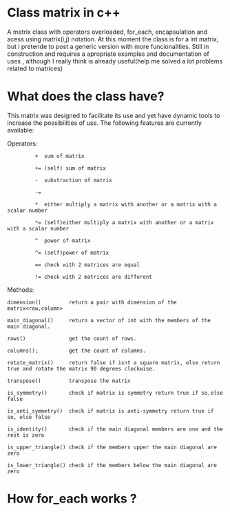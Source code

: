 # Class matrix in c++
  A matrix class with operators overloaded, for_each, encapsulation and acess using matrix(i,j) notation. At this moment the class is for a int matrix, but i pretende to post a generic version with more funcionalities. Still in construction and requires a apropriate examples and documentation of uses , although I really think is already useful(help me solved a lot problems related to matrices)
  
# What does the class have?
  This matrix was designed to facilitate its use and yet have dynamic tools to increase the possibilities of use. The following features are currently available:
  
 Operators: 
 
             +  sum of matrix
  
             += (self) sum of matrix
             
             -  substraction of matrix
             
             -= 
             
             *  either multiply a matrix with another or a matrix with a scalar number 
             
             *= (self)either multiply a matrix with another or a matrix with a scalar number 
             
             ^  power of matrix
             
             ^= (self)power of matrix
             
             == check with 2 matrices are equal
             
             != check with 2 matrices are different
                        
  Methods:
    
    dimension()         return a pair with dimension of the matrix<row,column>
    
    main_diagonal()     return a vector of int with the members of the main diagonal.
    
    rows()              get the count of rows.
    
    columns();          get the count of columns.
    
    rotate_matrix()     return false if isnt a square matrix, else return true and rotate the matrix 90 degrees clockwise.
    
    transpose()         transpose the matrix
    
    is_symmetry()       check if matrix is symmetry return true if so,else false
    
    is_anti_symmetry()  check if matrix is anti-symmetry return true if so, else false
    
    is_identity()       check if the main diagonal members are one and the rest is zero
    
    is_upper_triangle() check if the members upper the main diagonal are zero
    
    is_lower_triangle() check if the members below the main diagonal are zero
# How for_each works ?

